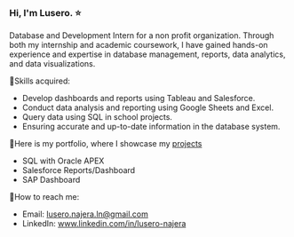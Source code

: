 ### Hi, I'm Lusero. ⭐

Database and Development Intern for a non profit organization. Through both my internship and academic coursework, I have gained hands-on experience and expertise in database management, reports, data analytics, and data visualizations.

💠Skills acquired: 
  - Develop dashboards and reports using Tableau and Salesforce.
  - Conduct data analysis and reporting using Google Sheets and Excel.
  - Query data using SQL in school projects.
  - Ensuring accurate and up-to-date information in the database system.

💠Here is my portfolio, where I showcase my [projects](https://github.com/LuseroNajera/Projects/blob/main/README.md)
  - SQL with Oracle APEX 
  - Salesforce Reports/Dashboard
  - SAP Dashboard

💠How to reach me:
  - Email: lusero.najera.ln@gmail.com
  - LinkedIn: www.linkedin.com/in/lusero-najera
    
